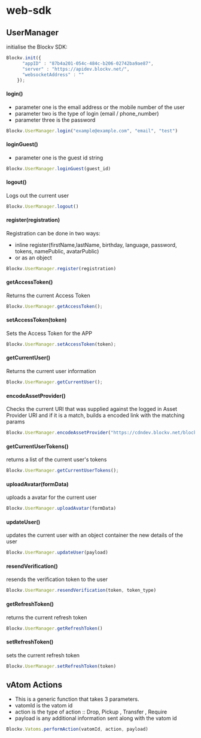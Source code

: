 # web-sdk

## UserManager 


initialise the Blockv SDK:

```javascript 
Blockv.init({
      "appID" : "87b4a201-054c-484c-b206-02742ba9ae87",
      "server" : "https://apidev.blockv.net/",
      "websocketAddress" : ""
    });
```

#### login()
 - parameter one is the email address or the mobile number of the user
 - parameter two is the type of login (email / phone_number)
 - parameter three is the password 

```javascript 
Blockv.UserManager.login("example@example.com", "email", "test")

```

#### loginGuest()
 - parameter one is the guest id string
 

```javascript 
Blockv.UserManager.loginGuest(guest_id)

```

#### logout()
Logs out the current user

```javascript 
Blockv.UserManager.logout()
```
#### register(registration)
Registration can be done in two ways:
- inline register(firstName,lastName, birthday, language, password, tokens, namePublic, avatarPublic)
- or as an object

```javascript 
Blockv.UserManager.register(registration)
```
#### getAccessToken()

Returns the current Access Token

```javascript 
Blockv.UserManager.getAccessToken();
```

#### setAccessToken(token)
Sets the Access Token for the APP

```javascript 
Blockv.UserManager.setAccessToken(token);
```

#### getCurrentUser()
Returns the current user information

```javascript 
Blockv.UserManager.getCurrentUser();
```

#### encodeAssetProvider()
Checks the current URI that was supplied against the logged in Asset Provider URI and if it is a match, builds a encoded link with the matching params

```javascript 
Blockv.UserManager.encodeAssetProvider("https://cdndev.blockv.net/blockv/avatars/b9e6581c-bb70-48d1-85eb-6657ee1a3bef.1521806344051057018");
```

#### getCurrentUserTokens()
returns a list of the current user's tokens
```javascript 
Blockv.UserManager.getCurrentUserTokens();
```

#### uploadAvatar(formData)
uploads a avatar for the current user
```javascript
Blockv.UserManager.uploadAvatar(formData)
```

#### updateUser()
updates the current user with an object container the new details of the user
```javascript
Blockv.UserManager.updateUser(payload)
```

#### resendVerification()
resends the verification token to the user
```javascript
Blockv.UserManager.resendVerification(token, token_type)
```

#### getRefreshToken()
returns the current refresh token 
```javascript
Blockv.UserManager.getRefreshToken()
```

#### setRefreshToken()
sets the current refresh token
```javascript
Blockv.UserManager.setRefreshToken(token)
```

## vAtom Actions

- This is a generic function that takes 3 parameters.
- vatomId is the vatom id
- action is the type of action :: Drop, Pickup , Transfer , Require
- payload is any additional information sent along with the vatom id

```javascript
Blockv.Vatoms.performAction(vatomId, action, payload)
```
